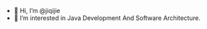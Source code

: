 - 👋 Hi, I’m @jiqijie
- 👀 I’m interested in Java Development And Software Architecture.

<!---
jiqijie/jiqijie is a ✨ special ✨ repository because its `README.md` (this file) appears on your GitHub profile.
You can click the Preview link to take a look at your changes.
--->
